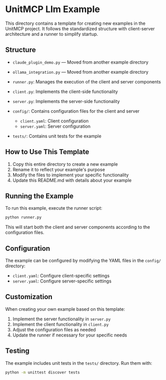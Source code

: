 # UnitMCP Llm Example

This directory contains a template for creating new examples in the UnitMCP project. It follows the standardized structure with client-server architecture and a runner to simplify startup.

## Structure
- `claude_plugin_demo.py` — Moved from another example directory

- `ollama_integration.py` — Moved from another example directory


- `runner.py`: Manages the execution of the client and server components
- `client.py`: Implements the client-side functionality
- `server.py`: Implements the server-side functionality
- `config/`: Contains configuration files for the client and server
  - `client.yaml`: Client configuration
  - `server.yaml`: Server configuration
- `tests/`: Contains unit tests for the example

## How to Use This Template

1. Copy this entire directory to create a new example
2. Rename it to reflect your example's purpose
3. Modify the files to implement your specific functionality
4. Update this README.md with details about your example

## Running the Example

To run this example, execute the runner script:

```bash
python runner.py
```

This will start both the client and server components according to the configuration files.

## Configuration

The example can be configured by modifying the YAML files in the `config/` directory:

- `client.yaml`: Configure client-specific settings
- `server.yaml`: Configure server-specific settings

## Customization

When creating your own example based on this template:

1. Implement the server functionality in `server.py`
2. Implement the client functionality in `client.py`
3. Adjust the configuration files as needed
4. Update the runner if necessary for your specific needs

## Testing

The example includes unit tests in the `tests/` directory. Run them with:

```bash
python -m unittest discover tests
```
